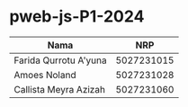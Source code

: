 # pweb-js-P1-2024

| Nama                    | NRP        |
|-------------------------|------------|
| Farida Qurrotu A'yuna   | 5027231015 |
| Amoes Noland            | 5027231028 |
| Callista Meyra Azizah   | 5027231060 |